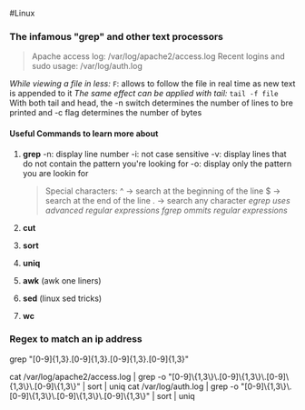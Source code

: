 #Linux 
### The infamous "grep" and other text processors
>Apache access log: /var/log/apache2/access.log
>Recent logins and sudo usage: /var/log/auth.log

*While viewing a file in less:*
`F`: allows to follow the file in real time as new text is appended to it
*The same effect can be applied with tail:*
`tail -f file`
With both tail and head, the -n switch determines the number of lines to bre printed and -c flag determines the number of bytes

#### Useful Commands to learn more about
1. **grep**
	-n: display line number
	-i: not case sensitive
	-v: display lines that do not contain the pattern you're looking for
	-o: display only the pattern you are lookin for
	>Special characters:
		^ -> search at the beginning of the line
		$ -> search at the end of the line
		. -> search any character
	*egrep uses advanced regular expressions*
	*fgrep ommits regular expressions* 	

2. **cut**
3. **sort**
4. **uniq**
5. **awk** (awk one liners)
6. **sed** (linux sed tricks)
7. **wc**

### Regex to match an ip address
grep "[0-9]\{1,3\}\.[0-9]\{1,3\}\.[0-9]\{1,3\}\.[0-9]\{1,3\}"

cat /var/log/apache2/access.log | grep -o "[0-9]\\{1,3\\}\\.[0-9]\\{1,3\\}\\.[0-9]\\{1,3\\}\\.[0-9]\\{1,3\\}" | sort | uniq
cat /var/log/auth.log | grep -o "[0-9]\\{1,3\\}\\.[0-9]\\{1,3\\}\\.[0-9]\\{1,3\\}\\.[0-9]\\{1,3\\}" | sort | uniq